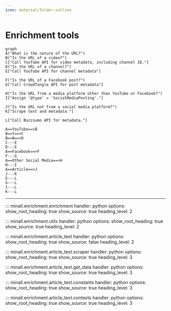 ```yaml
---
icon: material/folder-outline
---
```


# Enrichment tools

```mermaid
graph
A("What is the nature of the URL?")
B("Is the URL of a video?")
C["Call YouTube API for video metadata, including channel ID."]
D("Is the URL of a channel?")
E["Call YouTube API for channel metadata"]

F("Is the URL of a Facebook post?")
G["Call CrowdTangle API for post metadata"]

H("Is the URL from a media platform other than YouTube or Facebook?")
I["Assign '@type' = 'SocialMediaPosting'."]

J("Is the URL not from a social media platform?")
K["Scrape text and metadata."]

L["Call Buzzsumo API for metadata."]

A==YouTube==>B
B==Y==>C
B==N==>D
C---E
D---E
A==Facebook==>F
F---G
A==Other Social Media==>H
H---I
A==Article==>J
J---K
E---L
G---L
I---L
K---L
```

---

::: minall.enrichment.enrichment
    handler: python
    options:
      show_root_heading: true
      show_source: true
      heading_level: 2

::: minall.enrichment.utils
    handler: python
    options:
      show_root_heading: true
      show_source: true
      heading_level: 2

::: minall.enrichment.article_text
    handler: python
    options:
      show_root_heading: true
      show_source: false
      heading_level: 2

::: minall.enrichment.article_text.scraper
    handler: python
    options:
      show_root_heading: true
      show_source: true
      heading_level: 3

::: minall.enrichment.article_text.get_data
    handler: python
    options:
      show_root_heading: true
      show_source: true
      heading_level: 3

::: minall.enrichment.article_text.constants
    handler: python
    options:
      show_root_heading: true
      show_source: true
      heading_level: 3

::: minall.enrichment.article_text.contexts
    handler: python
    options:
      show_root_heading: true
      show_source: true
      heading_level: 3
